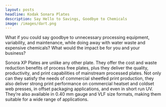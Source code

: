 ```yaml
---
layout: posts
headline: Kodak Sonara Plates
description: Say Hello to Savings, Goodbye to Chemicals
image: /images/dart.png
---
```

What if you could say goodbye to unnecessary processing equipment, variability, and maintenance, while doing away with water waste and expensive chemicals? What would the impact be for you and your business?

Sonora XP Plates are unlike any other plate. They offer the cost and waste reduction benefits of process free plates, plus they deliver the quality, productivity, and print capabilities of mainstream processed plates. Not only can they satisfy the needs of commercial sheetfed print production, they also deliver strong print performance on commercial heatset and coldset web presses, in offset packaging applications, and even in short run UV. They’re also available in 0.40 mm gauge and VLF size formats, making them suitable for a wide range of applications.

